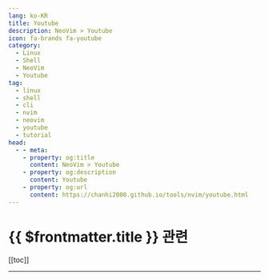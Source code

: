 ```yaml
---
lang: ko-KR
title: Youtube
description: NeoVim > Youtube
icon: fa-brands fa-youtube
category:
  - Linux
  - Shell
  - NeoVim
  - Youtube
tag:
  - linux
  - shell
  - cli
  - nvim
  - neovim
  - youtube
  - tutorial
head:
  - - meta:
    - property: og:title
      content: NeoVim > Youtube
    - property: og:description
      content: Youtube
    - property: og:url
      content: https://chanhi2000.github.io/tools/nvim/youtube.html
---
```


# {{ $frontmatter.title }} 관련

[[toc]]

---

<MyYouTubeItems jsonName="yu-codingmoon" /><!-- 코딩문codingmoon -->
<MyYouTubeItems jsonName="yu-TheVimeagen" /><!-- TheVimeagen -->
<MyYouTubeItems jsonName="yu-2kabhishek" /><!-- Abhishek Keshri -->

<TagLinks />